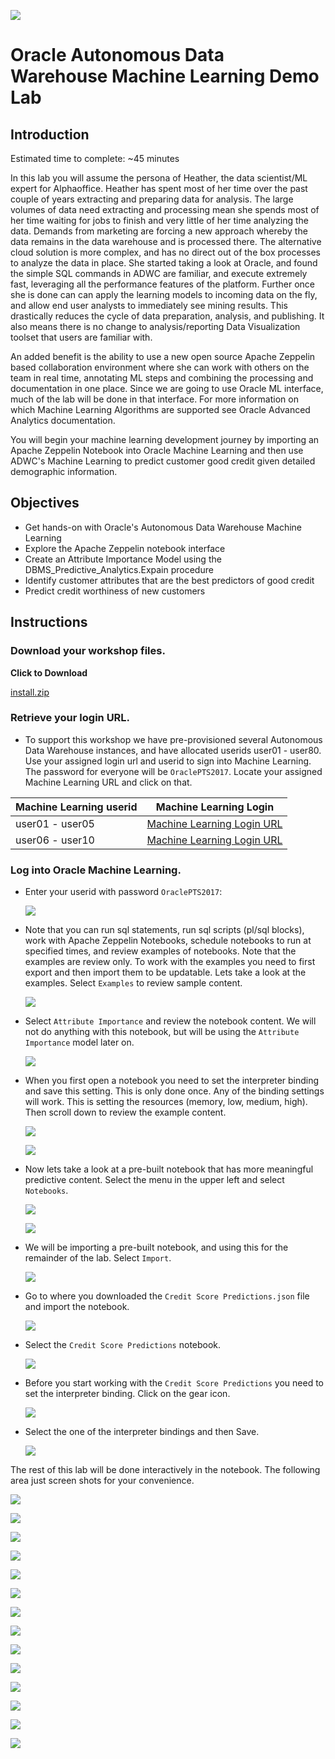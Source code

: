   ![](images/ml/001.png)

# Oracle Autonomous Data Warehouse Machine Learning Demo Lab

## Introduction
Estimated time to complete: ~45 minutes

In this lab you will assume the persona of Heather, the data scientist/ML expert for Alphaoffice. Heather has spent most of her time over the past couple of years extracting and preparing data for analysis. The large volumes of data need extracting and processing mean she spends most of her time waiting for jobs to finish and very little of her time analyzing the data. Demands from marketing are forcing a new approach whereby the data remains in the data warehouse and is processed there. The alternative cloud solution is more complex, and has no direct out of the box processes to analyze the data in place. She started taking a look at Oracle, and found the simple SQL commands in ADWC are familiar, and execute extremely fast, leveraging all the performance features of the platform. Further once she is done can can apply the learning models to incoming data on the fly, and allow end user analysts to immediately see mining results. This drastically reduces the cycle of data preparation, analysis, and publishing. It also means there is no change to analysis/reporting Data Visualization toolset that users are familiar with.

An added benefit is the ability to use a new open source Apache Zeppelin based collaboration environment where she can work with others on the team in real time, annotating ML steps and combining the processing and documentation in one place. Since we are going to use Oracle ML interface, much of the lab will be done in that interface. For more information on which Machine Learning Algorithms are supported see Oracle Advanced Analytics documentation.

You will begin your machine learning development journey by importing an Apache Zeppelin Notebook into Oracle Machine Learning and then use ADWC's Machine Learning to predict customer good credit given detailed demographic information.

## Objectives

- Get hands-on with Oracle's Autonomous Data Warehouse Machine Learning
- Explore the Apache Zeppelin notebook interface
- Create an Attribute Importance Model using the DBMS_Predictive_Analytics.Expain procedure
- Identify customer attributes that are the best predictors of good credit
- Predict credit worthiness of new customers

## Instructions

### Download your workshop files.  

**Click to Download**

[install.zip](https://dgcameron.github.io/adwcml_oow/install.zip)

### Retrieve your login URL.

- To support this workshop we have pre-provisioned several Autonomous Data Warehouse instances, and have allocated userids user01 - user80.  Use your assigned login url and userid to sign into Machine Learning.  The password for everyone will be `OraclePTS2017`.  Locate your assigned Machine Learning URL and click on that.

|Machine Learning userid|Machine Learning Login|
|---|---|
|user01 - user05|<a href="https://adb.us-ashburn-1.oraclecloud.com/omlusers/login.html?tenant=OCID1.TENANCY.OC1..AAAAAAAA3FF5N7TZN3BUPBW7D5NHFCNUAGNCA5KN7KW4ODBMZMP5FHH6FWLA&database=ORCL&redirect_uri=https://adb.us-ashburn-1.oraclecloud.com/omlusers/api/oauth2/v1/login" target="_blank">Machine Learning Login URL</a>|
|user06 - user10|<a href="https://adb.us-ashburn-1.oraclecloud.com/omlusers/login.html?tenant=OCID1.TENANCY.OC1..AAAAAAAA3FF5N7TZN3BUPBW7D5NHFCNUAGNCA5KN7KW4ODBMZMP5FHH6FWLA&database=ORCL&redirect_uri=https://adb.us-ashburn-1.oraclecloud.com/omlusers/api/oauth2/v1/login" target="_blank">Machine Learning Login URL</a>|

### Log into Oracle Machine Learning.

- Enter your userid with password `OraclePTS2017`:

  ![](images/ml/002.png)

- Note that you can run sql statements, run sql scripts (pl/sql blocks), work with Apache Zeppelin Notebooks, schedule notebooks to run at specified times, and review examples of notebooks.  Note that the examples are review only.  To work with the examples you need to first export and then import them to be updatable.  Lets take a look at the examples.  Select `Examples` to review sample content.

  ![](images/ml/003.png)

- Select `Attribute Importance` and review the notebook content.  We will not do anything with this notebook, but will be using the `Attribute Importance` model later on.

  ![](images/ml/004.png)

- When you first open a notebook you need to set the interpreter binding and save this setting.  This is only done once.  Any of the binding settings will work.  This is setting the resources (memory, low, medium, high).  Then scroll down to review the example content.

  ![](images/ml/005.png)

  ![](images/ml/005.1.png)

- Now lets take a look at a pre-built notebook that has more meaningful predictive content.  Select the menu in the upper left and select `Notebooks`.

  ![](images/ml/006.png)

  ![](images/ml/007.png)

- We will be importing a pre-built notebook, and using this for the remainder of the lab.  Select `Import`.

  ![](images/ml/008.png)

- Go to where you downloaded the `Credit Score Predictions.json` file and import the notebook.

  ![](images/ml/009.png)

- Select the `Credit Score Predictions` notebook.

  ![](images/ml/010.png)

- Before you start working with the `Credit Score Predictions` you need to set the interpreter binding.  Click on the gear icon.

  ![](images/ml/011.png)

- Select the one of the interpreter bindings and then Save.

  ![](images/ml/012.png)

The rest of this lab will be done interactively in the notebook.  The following area just screen shots for your convenience.

![](images/ml/013.png)

![](images/ml/014.png)

![](images/ml/015.png)

![](images/ml/016.png)

![](images/ml/017.png)

![](images/ml/018.png)

![](images/ml/019.png)

![](images/ml/020.png)

![](images/ml/021.png)

![](images/ml/022.png)

![](images/ml/023.png)

![](images/ml/024.png)

![](images/ml/025.png)

![](images/ml/026.png)